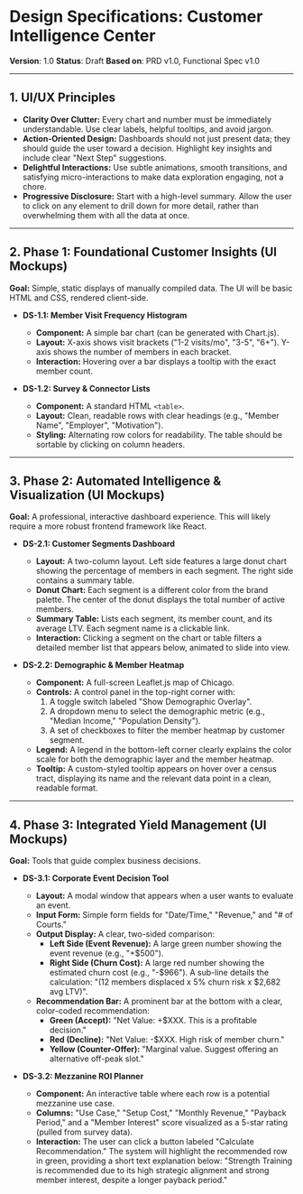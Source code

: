 # Design Specifications: Customer Intelligence Center

**Version**: 1.0
**Status**: Draft
**Based on**: PRD v1.0, Functional Spec v1.0

---

## 1. UI/UX Principles

- **Clarity Over Clutter:** Every chart and number must be immediately understandable. Use clear labels, helpful tooltips, and avoid jargon.
- **Action-Oriented Design:** Dashboards should not just present data; they should guide the user toward a decision. Highlight key insights and include clear "Next Step" suggestions.
- **Delightful Interactions:** Use subtle animations, smooth transitions, and satisfying micro-interactions to make data exploration engaging, not a chore.
- **Progressive Disclosure:** Start with a high-level summary. Allow the user to click on any element to drill down for more detail, rather than overwhelming them with all the data at once.

---

## 2. Phase 1: Foundational Customer Insights (UI Mockups)

**Goal:** Simple, static displays of manually compiled data. The UI will be basic HTML and CSS, rendered client-side.

- **DS-1.1: Member Visit Frequency Histogram**
  - **Component:** A simple bar chart (can be generated with Chart.js).
  - **Layout:** X-axis shows visit brackets ("1-2 visits/mo", "3-5", "6+"). Y-axis shows the number of members in each bracket.
  - **Interaction:** Hovering over a bar displays a tooltip with the exact member count.

- **DS-1.2: Survey & Connector Lists**
  - **Component:** A standard HTML `<table>`.
  - **Layout:** Clean, readable rows with clear headings (e.g., "Member Name", "Employer", "Motivation").
  - **Styling:** Alternating row colors for readability. The table should be sortable by clicking on column headers.

---

## 3. Phase 2: Automated Intelligence & Visualization (UI Mockups)

**Goal:** A professional, interactive dashboard experience. This will likely require a more robust frontend framework like React.

- **DS-2.1: Customer Segments Dashboard**
  - **Layout:** A two-column layout. Left side features a large donut chart showing the percentage of members in each segment. The right side contains a summary table.
  - **Donut Chart:** Each segment is a different color from the brand palette. The center of the donut displays the total number of active members.
  - **Summary Table:** Lists each segment, its member count, and its average LTV. Each segment name is a clickable link.
  - **Interaction:** Clicking a segment on the chart or table filters a detailed member list that appears below, animated to slide into view.

- **DS-2.2: Demographic & Member Heatmap**
  - **Component:** A full-screen Leaflet.js map of Chicago.
  - **Controls:** A control panel in the top-right corner with:
    1.  A toggle switch labeled "Show Demographic Overlay".
    2.  A dropdown menu to select the demographic metric (e.g., "Median Income," "Population Density").
    3.  A set of checkboxes to filter the member heatmap by customer segment.
  - **Legend:** A legend in the bottom-left corner clearly explains the color scale for both the demographic layer and the member heatmap.
  - **Tooltip:** A custom-styled tooltip appears on hover over a census tract, displaying its name and the relevant data point in a clean, readable format.

---

## 4. Phase 3: Integrated Yield Management (UI Mockups)

**Goal:** Tools that guide complex business decisions.

- **DS-3.1: Corporate Event Decision Tool**
  - **Layout:** A modal window that appears when a user wants to evaluate an event.
  - **Input Form:** Simple form fields for "Date/Time," "Revenue," and "# of Courts."
  - **Output Display:** A clear, two-sided comparison:
    - **Left Side (Event Revenue):** A large green number showing the event revenue (e.g., "+$500").
    - **Right Side (Churn Cost):** A large red number showing the estimated churn cost (e.g., "-$966"). A sub-line details the calculation: "(12 members displaced x 5% churn risk x $2,682 avg LTV)".
  - **Recommendation Bar:** A prominent bar at the bottom with a clear, color-coded recommendation:
    - **Green (Accept):** "Net Value: +$XXX. This is a profitable decision."
    - **Red (Decline):** "Net Value: -$XXX. High risk of member churn."
    - **Yellow (Counter-Offer):** "Marginal value. Suggest offering an alternative off-peak slot."

- **DS-3.2: Mezzanine ROI Planner**
  - **Component:** An interactive table where each row is a potential mezzanine use case.
  - **Columns:** "Use Case," "Setup Cost," "Monthly Revenue," "Payback Period," and a "Member Interest" score visualized as a 5-star rating (pulled from survey data).
  - **Interaction:** The user can click a button labeled "Calculate Recommendation." The system will highlight the recommended row in green, providing a short text explanation below: "Strength Training is recommended due to its high strategic alignment and strong member interest, despite a longer payback period."
